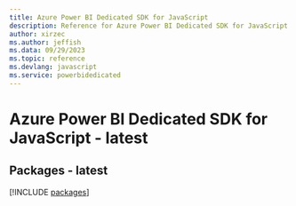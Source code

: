 ```yaml
---
title: Azure Power BI Dedicated SDK for JavaScript
description: Reference for Azure Power BI Dedicated SDK for JavaScript
author: xirzec
ms.author: jeffish
ms.data: 09/29/2023
ms.topic: reference
ms.devlang: javascript
ms.service: powerbidedicated
---
```

# Azure Power BI Dedicated SDK for JavaScript - latest
## Packages - latest
[!INCLUDE [packages](power-bi-dedicated-index.md)]